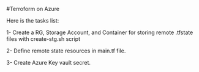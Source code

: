#Terroform on Azure

Here is the tasks list:

1- Create a RG, Storage Account, and Container for storing remote .tfstate files with create-stg.sh script

2- Define remote state resources in main.tf file. 

3- Create Azure Key vault secret. 
